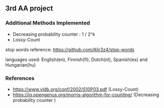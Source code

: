 ## 3rd AA project

### Additional Methods Implemented

* Decreasing probability counter : 1 / 2^k 
* Lossy-Count


stop words reference: https://github.com/Alir3z4/stop-words 

languages used: English(en), Finnish(fl), Dutch(nl), Spanish(es) and Hungarian(hu) 

### References

* https://www.vldb.org/conf/2002/S10P03.pdf (Lossy-Count)
* https://iq.opengenus.org/morris-algorithm-for-counting/ (Decreasing probability counter )